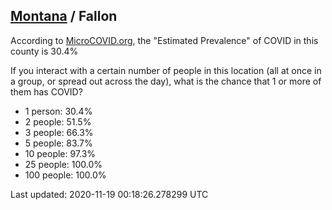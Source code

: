 
## [Montana](/united-states/montana) / Fallon

According to [MicroCOVID.org](http://microcovid.org),
the "Estimated Prevalence" of COVID in this county is 30.4%

If you interact with a certain number of people in this location
(all at once in a group, or spread out across the day), what is the chance that
1 or more of them has COVID?

- 1 person: 30.4%
- 2 people: 51.5%
- 3 people: 66.3%
- 5 people: 83.7%
- 10 people: 97.3%
- 25 people: 100.0%
- 100 people: 100.0%

Last updated: 2020-11-19 00:18:26.278299 UTC
